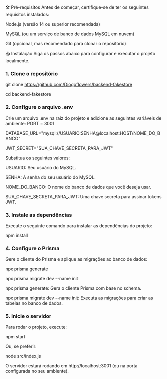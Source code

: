 🛠️ Pré-requisitos
Antes de começar, certifique-se de ter os seguintes requisitos instalados:

Node.js (versão 14 ou superior recomendada)

MySQL (ou um serviço de banco de dados MySQL em nuvem)

Git (opcional, mas recomendado para clonar o repositório)

📥 Instalação
Siga os passos abaixo para configurar e executar o projeto localmente.

### 1. Clone o repositório

git clone https://github.com/Diogoflowers/backend-fakestore

cd backend-fakestore

### 2. Configure o arquivo .env

Crie um arquivo .env na raiz do projeto e adicione as seguintes variáveis de ambiente:
PORT = 3001

DATABASE_URL="mysql://USUARIO:SENHA@localhost:HOST/NOME_DO_BANCO"

JWT_SECRET="SUA_CHAVE_SECRETA_PARA_JWT"

Substitua os seguintes valores:

USUARIO: Seu usuário do MySQL.

SENHA: A senha do seu usuário do MySQL.

NOME_DO_BANCO: O nome do banco de dados que você deseja usar.

SUA_CHAVE_SECRETA_PARA_JWT: Uma chave secreta para assinar tokens JWT.

### 3. Instale as dependências
Execute o seguinte comando para instalar as dependências do projeto:

npm install

### 4. Configure o Prisma
Gere o cliente do Prisma e aplique as migrações ao banco de dados:

npx prisma generate

npx prisma migrate dev --name init

npx prisma generate: Gera o cliente Prisma com base no schema.

npx prisma migrate dev --name init: Executa as migrações para criar as tabelas no banco de dados.

### 5. Inicie o servidor
Para rodar o projeto, execute:

npm start

Ou, se preferir:

node src/index.js

O servidor estará rodando em http://localhost:3001 (ou na porta configurada no seu ambiente).
